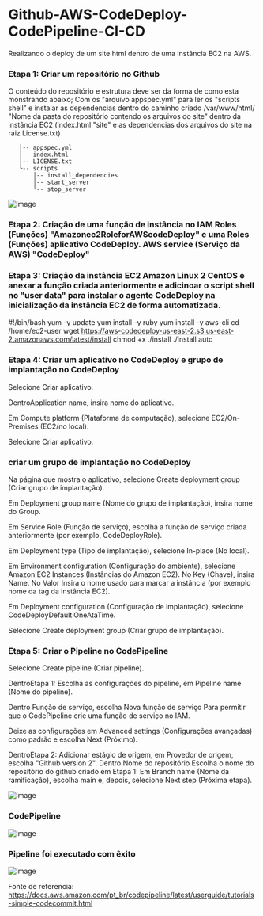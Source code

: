 # Github-AWS-CodeDeploy-CodePipeline-CI-CD 
Realizando o deploy de um site html dentro de uma instância EC2 na AWS. 

### Etapa 1: Criar um repositório no Github 
O conteúdo do repositório e estrutura deve ser da forma de como esta monstrando abaixo; Com os "arquivo appspec.yml" para ler os "scripts shell" e instalar as dependencias dentro do caminho criado /var/www/html/ "Nome da pasta do repositório contendo os arquivos do site" dentro da instância EC2 (index.html "site" e as dependencias dos arquivos do site na raiz License.txt)
       
       
       
       
       │-- appspec.yml
       │-- index.html
       │-- LICENSE.txt
       └-- scripts
           │-- install_dependencies
           │-- start_server
           └-- stop_server
           

![image](https://user-images.githubusercontent.com/80183407/145441444-649cdb4a-4566-416d-b0fe-d9b622d1962a.png)
    

### Etapa 2: Criação de uma função de instância no IAM Roles (Funções) "Amazonec2RoleforAWScodeDeploy" e uma Roles (Funções) aplicativo CodeDeploy. AWS service (Serviço da AWS) "CodeDeploy"

### Etapa 3: Criação da instância EC2 Amazon Linux 2 CentOS e anexar a função criada anteriormente e adicinoar o script shell no "user data" para instalar o agente CodeDeploy na inicialização da instância EC2 de forma automatizada.


#!/bin/bash
yum -y update
yum install -y ruby
yum install -y aws-cli
cd /home/ec2-user
wget https://aws-codedeploy-us-east-2.s3.us-east-2.amazonaws.com/latest/install
chmod +x ./install
./install auto

### Etapa 4: Criar um aplicativo no CodeDeploy e grupo de implantação no CodeDeploy

Selecione Criar aplicativo.

DentroApplication name, insira nome do aplicativo.

Em Compute platform (Plataforma de computação), selecione EC2/On-Premises (EC2/no local).

Selecione Criar aplicativo.

### criar um grupo de implantação no CodeDeploy

Na página que mostra o aplicativo, selecione Create deployment group (Criar grupo de implantação).

Em Deployment group name (Nome do grupo de implantação), insira nome do Group.

Em Service Role (Função de serviço), escolha a função de serviço criada anteriormente (por exemplo, CodeDeployRole).

Em Deployment type (Tipo de implantação), selecione In-place (No local).

Em Environment configuration (Configuração do ambiente), selecione Amazon EC2 Instances (Instâncias do Amazon EC2). No Key (Chave), insira Name. No Valor Insira o nome usado para marcar a instância (por exemplo nome da tag da instância EC2).

Em Deployment configuration (Configuração de implantação), selecione CodeDeployDefault.OneAtaTime.

Selecione Create deployment group (Criar grupo de implantação).

### Etapa 5: Criar o Pipeline no CodePipeline

Selecione Create pipeline (Criar pipeline).

DentroEtapa 1: Escolha as configurações do pipeline, em Pipeline name (Nome do pipeline).

Dentro Função de serviço, escolha Nova função de serviço Para permitir que o CodePipeline crie uma função de serviço no IAM.

Deixe as configurações em Advanced settings (Configurações avançadas) como padrão e escolha Next (Próximo).

DentroEtapa 2: Adicionar estágio de origem, em Provedor de origem, escolha "Github version 2". Dentro Nome do repositório Escolha o nome do repositório do github criado em Etapa 1: Em Branch name (Nome da ramificação), escolha main e, depois, selecione Next step (Próxima etapa).

![image](https://user-images.githubusercontent.com/80183407/145439144-c4f6cb49-fca0-48db-9130-ea11442d2aaf.png)

### CodePipeline

![image](https://user-images.githubusercontent.com/80183407/145436534-54093172-2e0a-441d-ae6e-f6ca13108fef.png)

### Pipeline foi executado com êxito

![image](https://user-images.githubusercontent.com/80183407/145439718-d284a336-90f7-4e30-b0dc-297dfe00cd10.png)

Fonte de referencia: https://docs.aws.amazon.com/pt_br/codepipeline/latest/userguide/tutorials-simple-codecommit.html

